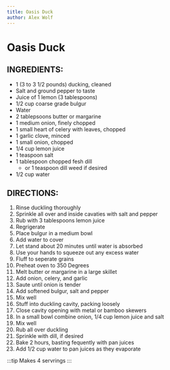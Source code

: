 ```yaml
---
title: Oasis Duck
author: Alex Wolf
---
```

# Oasis Duck

## INGREDIENTS:

* 1 (3 to 3 1/2 pounds) ducking, cleaned
* Salt and ground pepper to taste
* Juice of 1 lemon (3 tablespoons)
* 1/2 cup coarse grade bulgur
* Water
* 2 tablepsoons butter or margarine
* 1 medium onion, finely chopped
* 1 small heart of celery with leaves, chopped
* 1 garlic clove, minced
* 1 small onion, chopped
* 1/4 cup lemon juice
* 1 teaspoon salt
* 1 tablespoon chopped fesh dill
    * or 1 teaspoon dill weed if desired
* 1/2 cup water

## DIRECTIONS:

1. Rinse duckling thoroughly
2. Sprinkle all over and inside cavaties with salt and pepper
3. Rub with 3 tablespoons lemon juice
4. Regrigerate
5. Place bulgur in a medium bowl
6. Add water to cover
7. Let stand about 20 minutes until water is absorbed
8. Use your hands to squeeze out any excess water
9. Fluff to seperate grains
10. Preheat oven to 350 Degrees
11. Melt butter or margarine in a large skillet
12. Add onion, celery, and garlic
13. Saute until onion is tender
14. Add softened bulgur, salt and pepper
15. Mix well
16. Stuff into duckling cavity, packing loosely
17. Close cavity opening with metal or bamboo skewers
18. In a small bowl combine onion, 1/4 cup lemon juice and salt
19. Mix well
20. Rub all over duckling
21. Sprinkle with dill, if desired
22. Bake 2 hours, basting fequently with pan juices
23. Add 1/2 cup water to pan juices as they evaporate

:::tip
Makes 4 servrings
:::
